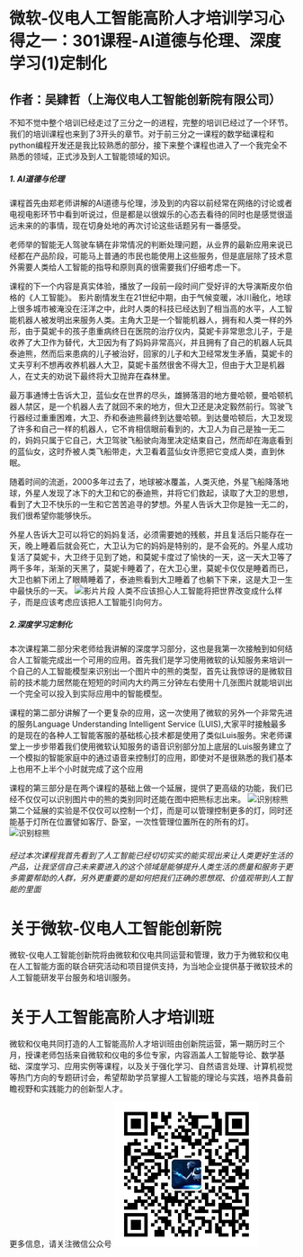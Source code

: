 # 微软-仪电人工智能高阶人才培训学习心得之一：301课程-AI道德与伦理、深度学习(1)定制化
## 作者：吴肄哲（上海仪电人工智能创新院有限公司）

不知不觉中整个培训已经走过了三分之一的进程，完整的培训已经过了一个环节。我们的培训课程也来到了3开头的章节。对于前三分之一课程的数学础课程和python编程开发还是我比较熟悉的部分，接下来整个课程也进入了一个我完全不熟悉的领域，正式涉及到人工智能领域的知识。  
##### 1. AI道德与伦理
课程首先由郑老师讲解的AI道德与伦理，涉及到的内容以前经常在网络的讨论或者电视电影环节中看到听说过，但是都是以很娱乐的心态去看待的同时也是感觉很遥远未来的的事情，现在切身处地的再次讨论这些话题另有一番感受。  

  老师举的智能无人驾驶车辆在非常情况的判断处理问题，从业界的最新应用来说已经都在产品阶段，可能马上普通的市民也能使用上这些服务，但是底层除了技术意外需要人类给人工智能的指导和原则真的很需要我们仔细考虑一下。  

  课程的下一个内容是真实体验，播放了一段前一段时间广受好评的大导演斯皮尔伯格的《人工智能》。
  影片剧情发生在21世纪中期，由于气候变暖，冰川融化，地球上很多城市被淹没在汪洋之中，此时人类的科技已经达到了相当高的水平，人工智能机器人被发明出来服务人类。主角大卫是一个智能机器人，拥有和人类一样的外形，由于莫妮卡的孩子患重病终日在医院的治疗仪内，莫妮卡非常思念儿子，于是收养了大卫作为替代，大卫因为有了妈妈非常高兴，并且拥有了自己的机器人玩具泰迪熊，然而后来患病的儿子被治好，回家的儿子和大卫经常发生矛盾，莫妮卡的丈夫亨利不想再收养机器人大卫，莫妮卡虽然很舍不得大卫，但由于大卫是机器人，在丈夫的劝说下最终将大卫抛弃在森林里。  

  最万事通博士告诉大卫，蓝仙女在世界的尽头，雄狮落泪的地方曼哈顿，曼哈顿机器人禁区，是一个机器人去了就回不来的地方，但大卫还是决定毅然前行。驾驶飞行器经过重重困难，大卫、乔和泰迪熊最终到达曼哈顿。到达曼哈顿后，大卫发现了许多和自己一样的机器人，它不肯相信眼前看到的，大卫人为自己是独一无二的，妈妈只属于它自己，大卫驾驶飞船驶向海里决定结束自己，然而却在海底看到的蓝仙女，这时乔被人类飞船带走，大卫看着蓝仙女许愿把它变成人类，直到休眠。     

  随着时间的流逝，2000多年过去了，地球被冰覆盖，人类灭绝，外星飞船降落地球，外星人发现了冰下的大卫和它的泰迪熊，并将它们救起，读取了大卫的思想，看到了大卫不快乐的一生和它苦苦追寻的梦想。外星人告诉大卫你是独一无二的，我们很希望你能够快乐。      

  外星人告诉大卫可以将它的妈妈复活，必须需要她的残骸，并且复活后只能存在一天，晚上睡着后就会死亡，大卫认为它的妈妈是特别的，是不会死的。外星人成功复活了莫妮卡，大卫终于见到了她，和莫妮卡度过了愉快的一天，这一天大卫等了两千多年，渐渐的天黑了，莫妮卡睡着了，在大卫心里，莫妮卡仅仅是睡着而已，大卫也躺下闭上了眼睛睡着了，泰迪熊看到大卫睡着了也躺下下来，这是大卫一生中最快乐的一天。
![影片片段](https://upload-images.jianshu.io/upload_images/13603578-489339ba3c623b5e?imageMogr2/auto-orient/strip%7CimageView2/2/w/640/format/webp)
人类不应该担心人工智能将把世界改变成什么样子，而是应该考虑应该把人工智能引向何方。
##### 2.深度学习定制化
本次课程第二部分宋老师给我讲解的深度学习部分，这也是我第一次接触到如何结合人工智能完成出一个可用的应用。首先我们是学习使用微软的认知服务来培训一个自己的人工智能模型来识别出一个图片中的熊的类型，首先让我惊讶的是微软目前的技术能力居然能在短短的时间内大约两三分钟左右使用十几张图片就能培训出一个完全可以投入到实际应用中的智能模型。     

课程的第二部分讲解了一个更复杂的应用，这一次使用了微软的另外一个非常先进的服务Language Understanding Intelligent Service (LUIS),大家平时接触最多的是现在的各种人工智能客服的基础核心技术都是使用了类似Luis服务。宋老师课堂上一步步带着我们使用微软认知服务的语音识别部分加上底层的Luis服务建立了一个模拟的智能家庭中的通过语音来控制灯的应用，即使对不是很熟悉的我们基本上也用不上半个小时就完成了这个应用       

课程的第三部分是在两个课程的基础上做一个延展，提供了更高级的功能，我们已经不仅仅可以识别图片中的熊的类别同时还能在图中把熊标志出来。
![识别棕熊](https://raw.githubusercontent.com/yizhew/2019-assignments/master/lesson-04/lesson04-HW-wuyizhe/%E6%A3%95%E7%86%8A%E6%A3%80%E6%B5%8B.PNG)  
第二个延展的实验是不仅仅可以控制一个灯，而是可以管理控制更多的灯，同时还能基于灯所在位置譬如客厅、卧室，一次性管理位置所在的所有的灯。
![识别棕熊](https://github.com/yizhew/2019-assignments/blob/master/lesson-04/lesson04-HW-wuyizhe/%E5%85%A8%E9%83%A8.PNG?raw=true)  
###### 经过本次课程我首先看到了人工智能已经切切实实的能实现出来让人类更好生活的产品，让我坚信自己未来要进入的这个领域是能够提升人类生活的质量和服务于更多需要帮助的人群，另外更重要的是如何把我们正确的思想观、价值观带到人工智能的里面

# 关于微软-仪电人工智能创新院

微软-仪电人工智能创新院将由微软和仪电共同运营和管理，致力于为微软和仪电在人工智能方面的联合研究活动和项目提供支持，为当地企业提供基于微软技术的人工智能研发平台服务和培训服务。

# 关于人工智能高阶人才培训班

微软和仪电共同打造的人工智能高阶人才培训班由创新院运营，第一期历时三个月，授课老师包括来自微软和仪电的多位专家，内容涵盖人工智能导论、数学基础、深度学习、应用实例等课程，以及关于强化学习、自然语言处理、计算机视觉等热门方向的专题研讨会，希望帮助学员掌握人工智能的理论与实践，培养具备前瞻视野和实践能力的创新型人才。

  


更多信息，请关注微信公众号
![二维码](./image/barcode.jpg)
